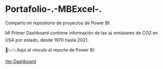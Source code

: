 # Portafolio-.-MBExcel-.

Comparto mi repositorio de proyectos de Power BI:

Mi Primer Dashboard contiene información de las 📊 emisiones de CO2 en USA por estado, desde 1970 hasta 2021.

📢📉📉Aquí el vínculo al reporte de Power BI: 

[Ver Dashboard](https://msorin81.github.io/Portafolio-.-MBExcel-./)
